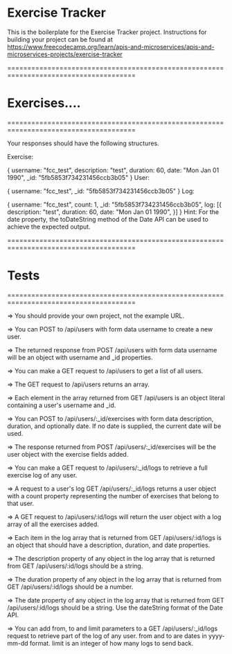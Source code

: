 # Exercise Tracker

This is the boilerplate for the Exercise Tracker project. Instructions for building your project can be found at https://www.freecodecamp.org/learn/apis-and-microservices/apis-and-microservices-projects/exercise-tracker


======================================================================================
#                                Exercises....
======================================================================================


Your responses should have the following structures.

Exercise:

{
  username: "fcc_test",
  description: "test",
  duration: 60,
  date: "Mon Jan 01 1990",
  _id: "5fb5853f734231456ccb3b05"
}
User:

{
  username: "fcc_test",
  _id: "5fb5853f734231456ccb3b05"
}
Log:

{
  username: "fcc_test",
  count: 1,
  _id: "5fb5853f734231456ccb3b05",
  log: [{
    description: "test",
    duration: 60,
    date: "Mon Jan 01 1990",
  }]
}
Hint: For the date property, the toDateString method of the Date API can be used to achieve the expected output.


======================================================================================
#                                   Tests
======================================================================================


=> You should provide your own project, not the example URL.


=> You can POST to /api/users with form data username to create a new user.


=> The returned response from POST /api/users with form data username will be an object with username and _id properties.


=> You can make a GET request to /api/users to get a list of all users.


=> The GET request to /api/users returns an array.


=> Each element in the array returned from GET /api/users is an object literal containing a 
user's username and _id.


=> You can POST to /api/users/:_id/exercises with form data description, duration, and optionally date. If no date is supplied, the current date will be used.


=> The response returned from POST /api/users/:_id/exercises will be the user object with the exercise fields added.


=> You can make a GET request to /api/users/:_id/logs to retrieve a full exercise log of any user.


=> A request to a user's log GET /api/users/:_id/logs returns a user object with a count property representing the number of exercises that belong to that user.


=> A GET request to /api/users/:id/logs will return the user object with a log array of all the exercises added.


=> Each item in the log array that is returned from GET /api/users/:id/logs is an object that should have a description, duration, and date properties.


=> The description property of any object in the log array that is returned from GET /api/users/:id/logs should be a string.


=> The duration property of any object in the log array that is returned from GET /api/users/:id/logs should be a number.


=> The date property of any object in the log array that is returned from GET /api/users/:id/logs should be a string. Use the dateString format of the Date API.


=> You can add from, to and limit parameters to a GET /api/users/:_id/logs request to retrieve part of the log of any user. from and to are dates in yyyy-mm-dd format. limit is an integer of how many logs to send back.